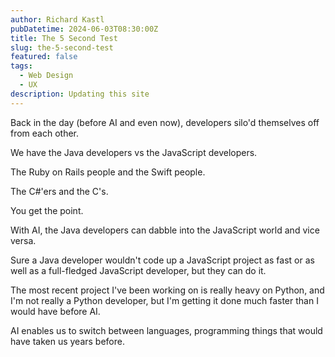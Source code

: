 ```yaml
---
author: Richard Kastl
pubDatetime: 2024-06-03T08:30:00Z
title: The 5 Second Test
slug: the-5-second-test
featured: false
tags:
  - Web Design
  - UX
description: Updating this site
---
```


Back in the day (before AI and even now), developers silo'd themselves off from each other. 

We have the Java developers vs the JavaScript developers. 

The Ruby on Rails people and the Swift people. 

The C#'ers and the C's. 

You get the point. 

With AI, the Java developers can dabble into the JavaScript world and vice versa. 

Sure a Java developer wouldn't code up a JavaScript project as fast or as well as a full-fledged JavaScript developer, but they can do it. 

The most recent project I've been working on is really heavy on Python, and I'm not really a Python developer, but I'm getting it done much faster than I would have before AI.  

AI enables us to switch between languages, programming things that would have taken us years before. 